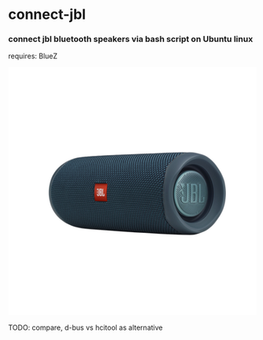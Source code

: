 # connect-jbl

### connect jbl bluetooth speakers via bash script on Ubuntu linux

requires: BlueZ

![Alt text](https://github.com/pat-jpnk/connect-jbl/blob/main/JBL_Flip5_Product%20Photo_Side_OceanBlue-1605x1605-DS3.png)

TODO: compare, d-bus vs hcitool as alternative
